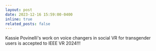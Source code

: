 ```yaml
---
layout: post
date: 2023-12-16 15:59:00-0400
inline: true
related_posts: false
---
```


<i class="fa-solid fa-star"></i> Kassie Povinelli's work on voice changers in social VR for transgender users is accepted to IEEE VR 2024!!!
